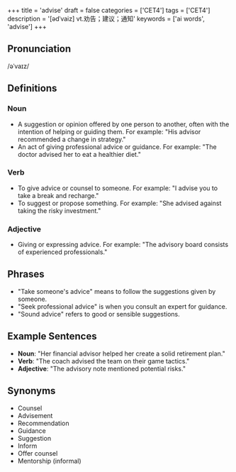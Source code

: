 +++
title = 'advise'
draft = false
categories = ['CET4']
tags = ['CET4']
description = '[ədˈvaiz] vt.劝告；建议；通知'
keywords = ['ai words', 'advise']
+++

## Pronunciation
/əˈvaɪz/

## Definitions
### Noun
- A suggestion or opinion offered by one person to another, often with the intention of helping or guiding them. For example: "His advisor recommended a change in strategy."
- An act of giving professional advice or guidance. For example: "The doctor advised her to eat a healthier diet."

### Verb
- To give advice or counsel to someone. For example: "I advise you to take a break and recharge."
- To suggest or propose something. For example: "She advised against taking the risky investment."

### Adjective
- Giving or expressing advice. For example: "The advisory board consists of experienced professionals."

## Phrases
- "Take someone's advice" means to follow the suggestions given by someone.
- "Seek professional advice" is when you consult an expert for guidance.
- "Sound advice" refers to good or sensible suggestions.

## Example Sentences
- **Noun**: "Her financial advisor helped her create a solid retirement plan."
- **Verb**: "The coach advised the team on their game tactics."
- **Adjective**: "The advisory note mentioned potential risks."

## Synonyms
- Counsel
- Advisement
- Recommendation
- Guidance
- Suggestion
- Inform
- Offer counsel
- Mentorship (informal)
